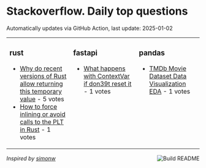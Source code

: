 # Stackoverflow. Daily top questions 

Automatically updates via GitHub Action, last update: <!-- date starts -->2025-01-02<!-- date ends -->


<table><tr><td valign="top" width="33%">

### rust
<!-- rust starts -->
* [Why do recent versions of Rust allow returning this temporary value](https://stackoverflow.com/questions/79323927/why-do-recent-versions-of-rust-allow-returning-this-temporary-value) - 5 votes
* [How to force inlining or avoid calls to the PLT in Rust](https://stackoverflow.com/questions/79322538/how-to-force-inlining-or-avoid-calls-to-the-plt-in-rust) - 1 votes
<!-- rust ends -->
</td><td valign="top" width="34%">


### fastapi
<!-- fastapi starts -->
* [What happens with ContextVar if don39t reset it](https://stackoverflow.com/questions/79324706/what-happens-with-contextvar-if-dont-reset-it) - 1 votes
<!-- fastapi ends -->
</td><td valign="top" width="34%">


### pandas
<!-- pandas starts -->
* [TMDb Movie Dataset  Data Visualization EDA](https://stackoverflow.com/questions/79322295/tmdb-movie-dataset-data-visualization-eda) - 1 votes
<!-- pandas ends -->
</td></tr></table>

<a href="https://github.com/hp0404/hp0404/actions"><img src="https://github.com/hp0404/hp0404/workflows/Build%20README/badge.svg" align="right" alt="Build README"></a> <p>*Inspired by  [simonw](https://github.com/simonw/simonw)*</p>
